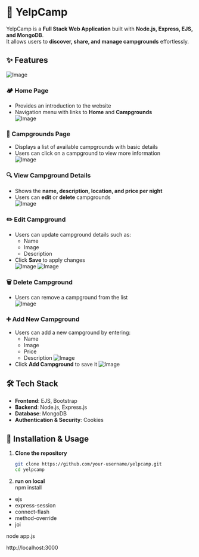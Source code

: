 # 🌲 YelpCamp

YelpCamp is a **Full Stack Web Application** built with **Node.js, Express, EJS, and MongoDB**.  
It allows users to **discover, share, and manage campgrounds** effortlessly.







## ✨ Features  
![Image](https://github.com/user-attachments/assets/c9f6036a-dd67-43cc-bf2b-8ab6b84c2fa0)
### 🏕️ Home Page  
- Provides an introduction to the website  
- Navigation menu with links to **Home** and **Campgrounds**  
![Image](https://github.com/user-attachments/assets/d912adef-4b0d-45f2-9637-683b584ab207)
### 📍 Campgrounds Page  
- Displays a list of available campgrounds with basic details  
- Users can click on a campground to view more information  
![Image](https://github.com/user-attachments/assets/84adade6-2a7e-450a-bcab-dca54b9732f8)
### 🔍 View Campground Details  
- Shows the **name, description, location, and price per night**  
- Users can **edit** or **delete** campgrounds  
![Image](https://github.com/user-attachments/assets/5902b29b-3a37-465b-84fa-11a156bad14b)
### ✏️ Edit Campground  
- Users can update campground details such as:  
  - Name  
  - Image  
  - Description  
- Click **Save** to apply changes  
![Image](https://github.com/user-attachments/assets/0bc6bb82-fb11-4fda-a5c6-c55fe0558a53)
![Image](https://github.com/user-attachments/assets/9a3327ec-e5fd-4200-88f0-dee12a3abf5b)
### 🗑️ Delete Campground  
- Users can remove a campground from the list  
![Image](https://github.com/user-attachments/assets/65cf75fa-3958-4706-abbc-247efc8ac3c7)
### ➕ Add New Campground  
- Users can add a new campground by entering:  
  - Name  
  - Image  
  - Price  
  - Description
![Image](https://github.com/user-attachments/assets/acfc55ae-55ea-4990-9c06-f2c833d422aa)
- Click **Add Campground** to save it
![Image](https://github.com/user-attachments/assets/b9f23b4f-29ef-4ee7-be0e-e30b2141c131)

## 🛠️ Tech Stack  
- **Frontend**: EJS, Bootstrap  
- **Backend**: Node.js, Express.js  
- **Database**: MongoDB  
- **Authentication & Security**: Cookies  

## 🚀 Installation & Usage  

1. **Clone the repository**  
   ```sh
   git clone https://github.com/your-username/yelpcamp.git
   cd yelpcamp

2. **run on local**  
npm install
- ejs
- express-session
- connect-flash
- method-override
- joi

node app.js

http://localhost:3000


